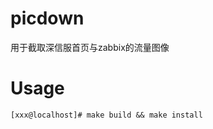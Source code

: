 # picdown
用于截取深信服首页与zabbix的流量图像

# Usage
```shell script
[xxx@localhost]# make build && make install
```